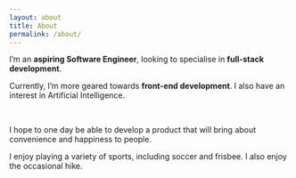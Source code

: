 ```yaml
---
layout: about
title: About
permalink: /about/
---
```


I’m an **aspiring Software Engineer**, looking to specialise in **full-stack development**.

Currently, I’m more geared towards **front-end development**. I also have an interest in Artificial Intelligence.

<br>

I hope to one day be able to develop a product that will bring about convenience and happiness to people.

I enjoy playing a variety of sports, including soccer and frisbee. I also enjoy the occasional hike.

<br>
